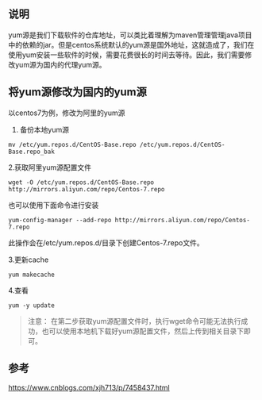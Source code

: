 
## 说明

yum源是我们下载软件的仓库地址，可以类比着理解为maven管理管理java项目中的依赖的jar。但是centos系统默认的yum源是国外地址，这就造成了，我们在使用yum安装一些软件的时候，需要花费很长的时间去等待。因此，我们需要修改yum源为国内的代理yum源。

## 将yum源修改为国内的yum源

以centos7为例，修改为阿里的yum源
1. 备份本地yum源

`mv /etc/yum.repos.d/CentOS-Base.repo /etc/yum.repos.d/CentOS-Base.repo_bak `

2.获取阿里yum源配置文件

 `wget -O /etc/yum.repos.d/CentOS-Base.repo http://mirrors.aliyun.com/repo/Centos-7.repo`

也可以使用下面命令进行安装

```
yum-config-manager --add-repo http://mirrors.aliyun.com/repo/Centos-7.repo
```

此操作会在/etc/yum.repos.d/目录下创建Centos-7.repo文件。

3.更新cache

 `yum makecache`

4.查看

 `yum -y update`

> 注意：
>  在第二步获取yum源配置文件时，执行wget命令可能无法执行成功，也可以使用本地机下载好yum源配置文件，然后上传到相关目录下即可。

## 参考

https://www.cnblogs.com/xjh713/p/7458437.html
